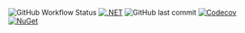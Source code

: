 ![GitHub Workflow Status](https://img.shields.io/github/workflow/status/freaxnx01/extensions/.NET)  [![.NET](https://github.com/freaxnx01/Extensions/actions/workflows/dotnet.yml/badge.svg)](https://github.com/freaxnx01/Extensions/actions/workflows/dotnet.yml)  ![GitHub last commit](https://img.shields.io/github/last-commit/freaxnx01/extensions)  [![Codecov](https://img.shields.io/codecov/c/github/freaxnx01/extensions)](https://app.codecov.io/gh/freaxnx01/Extensions)  [![NuGet](http://img.shields.io/nuget/v/freaxnx01.Extensions.svg)](https://www.nuget.org/packages/freaxnx01.Extensions/)

